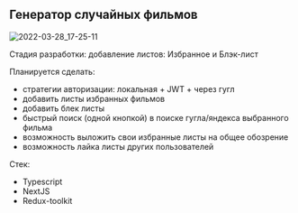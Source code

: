 ## Генератор случайных фильмов
![2022-03-28_17-25-11](https://user-images.githubusercontent.com/65108015/160420540-898d3cb1-e49d-4d3e-88c5-4cf143ab67bb.png)


Стадия разработки: добавление листов: Избранное и Блэк-лист

Планируется сделать:
- стратегии авторизации: локальная + JWT + через гугл
- добавить листы избранных фильмов
- добавить блек листы
- быстрый поиск (одной кнопкой) в поиске гугла/яндекса выбранного фильма
- возможность выложить свои избранные листы на общее обозрение
- возможность лайка листы других пользователей


Стек:
- Typescript
- NextJS
- Redux-toolkit

